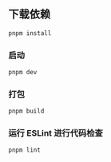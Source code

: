 ## 下载依赖

```sh
pnpm install
```

### 启动

```sh
pnpm dev
```

### 打包

```sh
pnpm build
```

### 运行 ESLint 进行代码检查

```sh
pnpm lint
```
